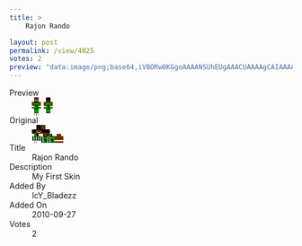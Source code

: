 ```yaml
---
title: >
    Rajon Rando

layout: post
permalink: /view/4025
votes: 2
preview: "data:image/png;base64,iVBORw0KGgoAAAANSUhEUgAAACUAAAAgCAIAAAAaMSbnAAAABnRSTlMA/wD/AP5AXyvrAAABH0lEQVRIie1WWxKDIAxMOt5IzyRngjPplUo/rJiEgLFiO+10vxjIsnmQDBjjHVYg3kADtanAQu/E2dhL6zBbtKxgHuVipc02egDgp5gCCjP4KbZUA0CaXDfoBfDTZfUDYDG5AS1Kdih6DonGkeJZKq3oHdI4io7WLL2U5Olzh9iIWqp0CWLD4/PLHZzpAYLB80TPQehaPku0FtD0TiAvvchxYz1xey6v6TmyfiG3Vbo+EcCfq2KZjjFu0wQDAigOxpFOUTFRt+FgoVffp1MO90Hoff5e2IQc9RuoTdbvO/Se2xTe52uRGegFvZMtv9KXZNKuwI/+XxqFVUGh/y7DX++79d7dD8jvKv3+jL/efTrzCNefICLStU3M5tGPx/cAj1prKimX3E0AAAAASUVORK5CYII="
---
```

<dl class="side-by-side">
<dt>Preview</dt>
<dd>
    <img class="preview" src="data:image/png;base64,iVBORw0KGgoAAAANSUhEUgAAACUAAAAgCAIAAAAaMSbnAAAABnRSTlMA/wD/AP5AXyvrAAABH0lEQVRIie1WWxKDIAxMOt5IzyRngjPplUo/rJiEgLFiO+10vxjIsnmQDBjjHVYg3kADtanAQu/E2dhL6zBbtKxgHuVipc02egDgp5gCCjP4KbZUA0CaXDfoBfDTZfUDYDG5AS1Kdih6DonGkeJZKq3oHdI4io7WLL2U5Olzh9iIWqp0CWLD4/PLHZzpAYLB80TPQehaPku0FtD0TiAvvchxYz1xey6v6TmyfiG3Vbo+EcCfq2KZjjFu0wQDAigOxpFOUTFRt+FgoVffp1MO90Hoff5e2IQc9RuoTdbvO/Se2xTe52uRGegFvZMtv9KXZNKuwI/+XxqFVUGh/y7DX++79d7dD8jvKv3+jL/efTrzCNefICLStU3M5tGPx/cAj1prKimX3E0AAAAASUVORK5CYII=">
</dd>
<dt>Original</dt>
<dd>
    <img class="preview" src="data:image/png;base64,iVBORw0KGgoAAAANSUhEUgAAAEAAAAAgCAYAAACinX6EAAAA9klEQVR42u2WUQ7EIAhEvZN32jt52u760cSlSLFiRYRkkraSVJ+DEsJ9HJQ+kVYwEA7AATgAB+AAHIBhAMdk6QdA7K5tAHf2FgKhH0CO8j0/5zANgLv7AhD0AcAWCEMQwtxg73IAijJaB8Ag6esK0m9Spdot23tOdG3YEgBiwuUAdgGgqgTOJudsbuCEOOOwYcKuU06+RD/SDOSyQOAAzvjfgurOofMrWgIANd6bvwWA6qG4swPWB4DUf0u+DQDIMzd/HoAH1+AIB5T5PcECIPATuqZD4xlQOOB1AOUnLp9RAOJbJTDMAS0lkK6H4BQAQxyguBH6AnSEJE1TwYJzAAAAAElFTkSuQmCC">
</dd>
<dt>Title</dt>
<dd>Rajon Rando</dd>
<dt>Description</dt>
<dd>My First Skin</dd>
<dt>Added By</dt>
<dd>IcY_Bladezz</dd>
<dt>Added On</dt>
<dd>2010-09-27</dd>
<dt>Votes</dt>
<dd>2</dd>
</dl>

